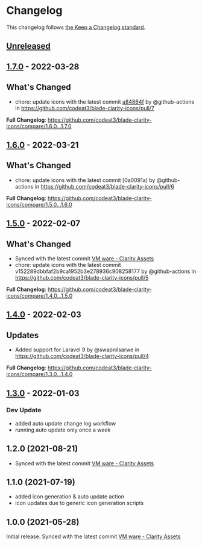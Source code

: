 # Changelog

This changelog follows [the Keep a Changelog standard](https://keepachangelog.com).

## [Unreleased](https://github.com/codeat3/blade-clarity-icons/compare/1.7.0...HEAD)

## [1.7.0](https://github.com/codeat3/blade-clarity-icons/compare/1.6.0...1.7.0) - 2022-03-28

## What's Changed

- chore: update icons with the latest commit [a84864f](https://github.com/vmware/clarity-assets/commit/a84864f436294097ede3199e9be7c3fe9d95593e) by @github-actions in https://github.com/codeat3/blade-clarity-icons/pull/7

**Full Changelog**: https://github.com/codeat3/blade-clarity-icons/compare/1.6.0...1.7.0

## [1.6.0](https://github.com/codeat3/blade-clarity-icons/compare/1.5.0...1.6.0) - 2022-03-21

## What's Changed

- chore: update icons with the latest commit [0a0091a] by @github-actions in https://github.com/codeat3/blade-clarity-icons/pull/6

**Full Changelog**: https://github.com/codeat3/blade-clarity-icons/compare/1.5.0...1.6.0

## [1.5.0](https://github.com/codeat3/blade-clarity-icons/compare/1.4.0...1.5.0) - 2022-02-07

## What's Changed

- Synced with the latest commit [VM ware - Clarity Assets](https://github.com/vmware/clarity-assets/commit/152289dbbfaf2b9ca1952b3e278936c908258177)
- chore: update icons with the latest commit v152289dbbfaf2b9ca1952b3e278936c908258177 by @github-actions in https://github.com/codeat3/blade-clarity-icons/pull/5

**Full Changelog**: https://github.com/codeat3/blade-clarity-icons/compare/1.4.0...1.5.0

## [1.4.0](https://github.com/codeat3/blade-clarity-icons/compare/1.3.0...1.4.0) - 2022-02-03

## Updates

- Added support for Laravel 9 by @swapnilsarwe in https://github.com/codeat3/blade-clarity-icons/pull/4

**Full Changelog**: https://github.com/codeat3/blade-clarity-icons/compare/1.3.0...1.4.0

## [1.3.0](https://github.com/codeat3/blade-clarity-icons/compare/1.2.0...1.3.0) - 2022-01-03

### Dev Update

- added auto update change log workflow
- running auto update only once a week

## 1.2.0 (2021-08-21)

- Synced with the latest commit [VM ware - Clarity Assets](https://github.com/vmware/clarity-assets/commit/7fc9958cd263e31ae39e6d345ef5b61d3594adc7)

## 1.1.0 (2021-07-19)

- added icon generation & auto update action
- icon updates due to generic icon generation scripts

## 1.0.0 (2021-05-28)

Initial release.
Synced with the latest commit [VM ware - Clarity Assets](https://github.com/vmware/clarity-assets/commit/24700c06eb13445f48078f16818fa6834275a46c)

